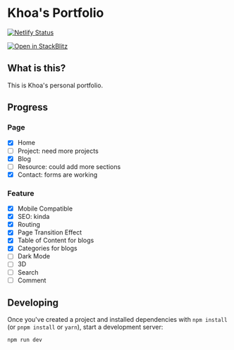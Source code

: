 # Khoa's Portfolio

[![Netlify Status](https://api.netlify.com/api/v1/badges/7bf37fa7-ec78-4efd-aa9a-1a18a4fc62e4/deploy-status)](https://app.netlify.com/sites/khoa-design/deploys)

[![Open in StackBlitz](https://developer.stackblitz.com/img/open_in_stackblitz.svg)](https://stackblitz.com/github/wentallout/portfolio)

## What is this?

This is Khoa's personal portfolio.

## Progress

### Page

- [x] Home
- [ ] Project: need more projects
- [x] Blog
- [ ] Resource: could add more sections
- [x] Contact: forms are working

### Feature

- [x] Mobile Compatible
- [x] SEO: kinda
- [x] Routing
- [x] Page Transition Effect
- [x] Table of Content for blogs
- [x] Categories for blogs
- [ ] Dark Mode
- [ ] 3D
- [ ] Search
- [ ] Comment

## Developing

Once you've created a project and installed dependencies with `npm install` (or `pnpm install` or `yarn`), start a development server:

```bash
npm run dev
```

